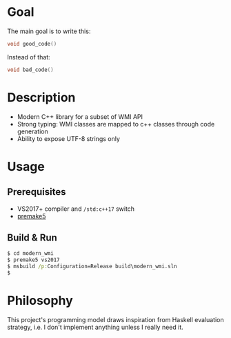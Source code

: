 # Goal

The main goal is to write this:
```cpp 
void good_code()
```
Instead of that:
```cpp
void bad_code()
```
# Description

- Modern C++ library for a subset of WMI API
- Strong typing: WMI classes are mapped to c++ classes through code generation
- Ability to expose UTF-8 strings only

# Usage
## Prerequisites
- VS2017+ compiler and `/std:c++17` switch
- [premake5](https://github.com/premake/premake-core/releases)
## Build & Run
```cmd
$ cd modern_wmi
$ premake5 vs2017
$ msbuild /p:Configuration=Release build\modern_wmi.sln
$ 
```

# Philosophy

This project's programming model draws inspiration from Haskell evaluation strategy, i.e. I don't implement anything unless I really need it.

